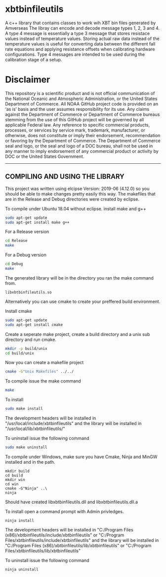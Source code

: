 # xbtbinfileutils
A c++ library that contains classes to work wih XBT bin files generated by Amverseas
The libray can encode and decode message types 1, 2, 3 and 4.
A type 4 message is essentially a type 3 message that stores resistace values instead of temperature values.
Storing actual raw data instead of the temperature values is useful for converting data between the different fall rate equations and applying resistance offsets when calibrating hardware configurations.
Type 4 messages are intended to be used during the calibration stage of a setup.



Disclaimer
==========
This repository is a scientific product and is not official communication of the National Oceanic and
Atmospheric Administration, or the United States Department of Commerce. All NOAA GitHub project code is
provided on an ‘as is’ basis and the user assumes responsibility for its use. Any claims against the Department of
Commerce or Department of Commerce bureaus stemming from the use of this GitHub project will be governed
by all applicable Federal law. Any reference to specific commercial products, processes, or services by service
mark, trademark, manufacturer, or otherwise, does not constitute or imply their endorsement, recommendation or
favoring by the Department of Commerce. The Department of Commerce seal and logo, or the seal and logo of a
DOC bureau, shall not be used in any manner to imply endorsement of any commercial product or activity by
DOC or the United States Government.

-----------------------------------
**COMPILING AND USING THE LIBRARY**
------------------------------------
This project was written using elcipse Version: 2019-06 (4.12.0) so you should be able to make changes 
pretty easily this way. The makefiles that are in the Release and Debug directories were created by eclipse.

To compile under Ubuntu 18.04 without eclipse.
install make and g++
```bash
sudo apt-get update
sudo apt-get install make g++
```

For a Release version

```bash
cd Release
make
```

For a Debug version

```bash
cd Debug
make
```

The generated library will be in the directory you ran the make command from.
```
libxbtbinfileutils.so
```

Alternatively you can use cmake to create your preffered build environment.

Install cmake
```bash
sudo apt-get update
sudo apt-get install cmake
```

Create a seperate make project, create a build directory and a unix sub directory and run cmake.

```bash
mkdir -p build/unix
cd build/unix
```
Now you can create a makefile project
```bash
cmake -G"Unix Makefiles" ../../
```
To compile issue the make command
```bash
make
```

To install 
```bash
sudo make install
```
The development headers will be installed in "/usr/local/include/xbtbinfileutils" and the library
will be installed in "/usr/local/lib/xbtbinfileutils/"

To uninstall issue the following command
```bash
sudo make uninstall
```

To compile under Windows, make sure you have Cmake, Ninja and MinGW installed and in the path.

```windows
mkdir build
cd build
mkdir win
cd win
cmake -G"Ninja" ..\
ninja
```
Should have created libxbtbinfileutils.dll and libxbtbinfileutils.dll.a

To install open a command prompt with Admin privledges.
```windows
ninja install
```
The development headers will be installed in "C:/Program Files (x86)/xbtbinfileutils/include/xbtbinfileutils" or
"C:/Program Files/xbtbinfileutils/include/xbtbinfileutils" and the library will be installed in "C:/Program Files (x86)/xbtbinfileutils/lib/xbtbinfileutils" or "C:/Program Files/xbtbinfileutils/lib/xbtbinfileutils"

To uninstall issue the following command
```windows
ninja uninstall
```
